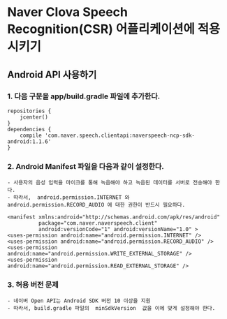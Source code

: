# Naver Clova Speech Recognition(CSR) 어플리케이션에 적용시키기

##  Android API 사용하기    
  
### 1. 다음 구문을  app/build.gradle  파일에 추가한다.
~~~
repositories {
    jcenter()
}
dependencies {
    compile 'com.naver.speech.clientapi:naverspeech-ncp-sdk-android:1.1.6'
}
~~~

### 2. Android Manifest 파일을 다음과 같이 설정한다.
    - 사용자의 음성 입력을 마이크를 통해 녹음해야 하고 녹음된 데이터를 서버로 전송해야 한다. 
    - 따라서,  android.permission.INTERNET 와  android.permission.RECORD_AUDIO 에 대한 권한이 반드시 필요하다. 
~~~
<manifest xmlns:android="http://schemas.android.com/apk/res/android"
          package="com.naver.naverspeech.client"
          android:versionCode="1" android:versionName="1.0" >
<uses-permission android:name="android.permission.INTERNET" />
<uses-permission android:name="android.permission.RECORD_AUDIO" />
<uses-permission android:name="android.permission.WRITE_EXTERNAL_STORAGE" />
<uses-permission android:name="android.permission.READ_EXTERNAL_STORAGE" />
~~~

### 3. 허용 버전 문제
    - 네이버 Open API는 Android SDK 버전 10 이상을 지원
    - 따라서, build.gradle 파일의  minSdkVersion  값을 이에 맞게 설정해야 한다. 
